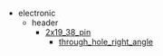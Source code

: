 * electronic
  * header
    * [2x19_38_pin](electronic/header/2x19_38_pin)
      * [through_hole_right_angle](electronic/header/2x19_38_pin/through_hole_right_angle)
